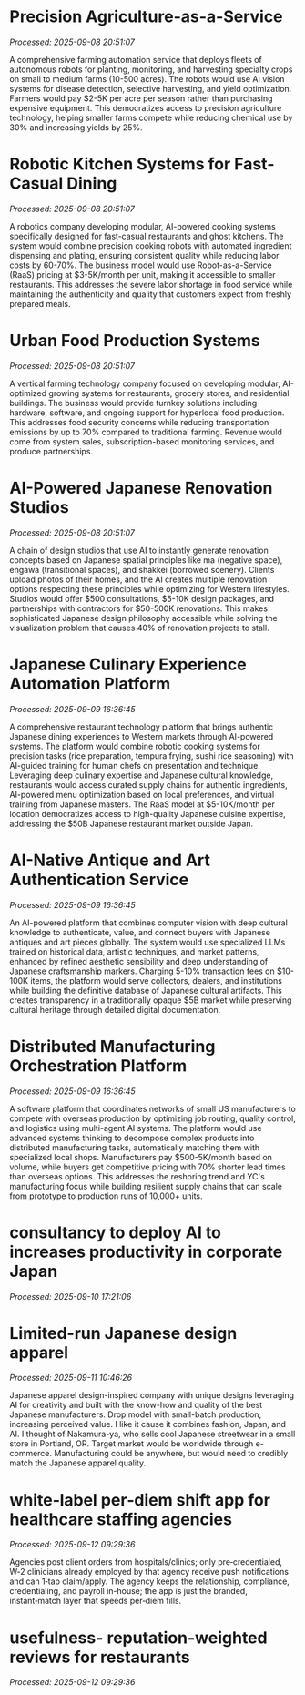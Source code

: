 # Precision Agriculture-as-a-Service

*Processed: 2025-09-08 20:51:07*

A comprehensive farming automation service that deploys fleets of autonomous robots for planting, monitoring, and harvesting specialty crops on small to medium farms (10-500 acres). The robots would use AI vision systems for disease detection, selective harvesting, and yield optimization. Farmers would pay $2-5K per acre per season rather than purchasing expensive equipment. This democratizes access to precision agriculture technology, helping smaller farms compete while reducing chemical use by 30% and increasing yields by 25%.

# Robotic Kitchen Systems for Fast-Casual Dining

*Processed: 2025-09-08 20:51:07*

A robotics company developing modular, AI-powered cooking systems specifically designed for fast-casual restaurants and ghost kitchens. The system would combine precision cooking robots with automated ingredient dispensing and plating, ensuring consistent quality while reducing labor costs by 60-70%. The business model would use Robot-as-a-Service (RaaS) pricing at $3-5K/month per unit, making it accessible to smaller restaurants. This addresses the severe labor shortage in food service while maintaining the authenticity and quality that customers expect from freshly prepared meals.

# Urban Food Production Systems

*Processed: 2025-09-08 20:51:07*

A vertical farming technology company focused on developing modular, AI-optimized growing systems for restaurants, grocery stores, and residential buildings. The business would provide turnkey solutions including hardware, software, and ongoing support for hyperlocal food production. This addresses food security concerns while reducing transportation emissions by up to 70% compared to traditional farming. Revenue would come from system sales, subscription-based monitoring services, and produce partnerships.

# AI-Powered Japanese Renovation Studios

*Processed: 2025-09-08 20:51:07*

A chain of design studios that use AI to instantly generate renovation concepts based on Japanese spatial principles like ma (negative space), engawa (transitional spaces), and shakkei (borrowed scenery). Clients upload photos of their homes, and the AI creates multiple renovation options respecting these principles while optimizing for Western lifestyles. Studios would offer $500 consultations, $5-10K design packages, and partnerships with contractors for $50-500K renovations. This makes sophisticated Japanese design philosophy accessible while solving the visualization problem that causes 40% of renovation projects to stall.

# Japanese Culinary Experience Automation Platform

*Processed: 2025-09-09 16:36:45*

A comprehensive restaurant technology platform that brings authentic Japanese dining experiences to Western markets through AI-powered systems. The platform would combine robotic cooking systems for precision tasks (rice preparation, tempura frying, sushi rice seasoning) with AI-guided training for human chefs on presentation and technique. Leveraging deep culinary expertise and Japanese cultural knowledge, restaurants would access curated supply chains for authentic ingredients, AI-powered menu optimization based on local preferences, and virtual training from Japanese masters. The RaaS model at $5-10K/month per location democratizes access to high-quality Japanese cuisine expertise, addressing the $50B Japanese restaurant market outside Japan.

# AI-Native Antique and Art Authentication Service

*Processed: 2025-09-09 16:36:45*

An AI-powered platform that combines computer vision with deep cultural knowledge to authenticate, value, and connect buyers with Japanese antiques and art pieces globally. The system would use specialized LLMs trained on historical data, artistic techniques, and market patterns, enhanced by refined aesthetic sensibility and deep understanding of Japanese craftsmanship markers. Charging 5-10% transaction fees on $10-100K items, the platform would serve collectors, dealers, and institutions while building the definitive database of Japanese cultural artifacts. This creates transparency in a traditionally opaque $5B market while preserving cultural heritage through detailed digital documentation.

# Distributed Manufacturing Orchestration Platform

*Processed: 2025-09-09 16:36:45*

A software platform that coordinates networks of small US manufacturers to compete with overseas production by optimizing job routing, quality control, and logistics using multi-agent AI systems. The platform would use advanced systems thinking to decompose complex products into distributed manufacturing tasks, automatically matching them with specialized local shops. Manufacturers pay $500-5K/month based on volume, while buyers get competitive pricing with 70% shorter lead times than overseas options. This addresses the reshoring trend and YC's manufacturing focus while building resilient supply chains that can scale from prototype to production runs of 10,000+ units.

# consultancy to deploy AI to increases productivity in corporate Japan

*Processed: 2025-09-10 17:21:06*

# Limited-run Japanese design apparel

*Processed: 2025-09-11 10:46:26*

Japanese apparel design-inspired company with unique designs leveraging AI for creativity and built with the know-how and quality of the best Japanese manufacturers. Drop model with small-batch production, increasing perceived value. I like it cause it combines fashion, Japan, and AI. I thought of Nakamura-ya, who sells cool Japanese streetwear in a small store in Portland, OR. Target market would be worldwide through e-commerce. Manufacturing could be anywhere, but would need to credibly match the Japanese apparel quality.

# white‑label per‑diem shift app for healthcare staffing agencies

*Processed: 2025-09-12 09:29:36*

Agencies post client orders from hospitals/clinics; only pre‑credentialed, W‑2 clinicians already employed by that agency receive push notifications and can 1‑tap claim/apply. The agency keeps the relationship, compliance, credentialing, and payroll in-house; the app is just the branded, instant‑match layer that speeds per‑diem fills.

# usefulness- reputation-weighted reviews for restaurants

*Processed: 2025-09-12 09:29:36*

